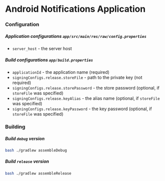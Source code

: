 # Android Notifications Application

### Configuration
##### Application configurations `app/src/main/res/raw/config.properties`
* `server_host` - the server host

##### Build configurations `app/build.properties`
* `applicationId` - the application name (required)
* `signingConfigs.release.storeFile` - path to the private key (not required)
* `signingConfigs.release.storePassword` - the store password (optional, if `storeFile` was specified)
* `signingConfigs.release.keyAlias` - the alias name (optional, if `storeFile` was specified)
* `signingConfigs.release.keyPassword` - the key password (optional, if `storeFile` was specified)

### Building
##### Build `debug` version
```bash
bash ./gradlew assembleDebug
```
##### Build `release` version
```bash
bash ./gradlew assembleRelease
```